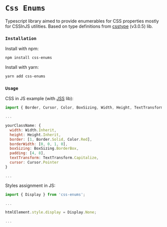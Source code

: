# `Css Enums`

Typescript library aimed to provide enumerables for CSS properties mostly for CSSInJS utilities.
Based on type definitions from [csstype][css-type-link] (v3.0.5) lib.

[css-type-link]: https://github.com/frenic/csstype

### `Installation`

Install with npm:
```sh
npm install css-enums
```

Install with yarn:
```sh
yarn add css-enums
```

### `Usage`

CSS in JS example (with [JSS][jss-link] lib):
```js
import { Border, Cursor, Color, BoxSizing, Width, Height, TextTransform } from 'css-enums';

...

yourClassName: {
  width: Width.Inherit,
  height: Height.Inherit,
  border: [1, Border.Solid, Color.Red],
  borderWidth: [0, 0, 1, 0],
  boxSizing: BoxSizing.BorderBox,
  padding: [4, 8],
  textTransform: TextTransform.Capitalize,
  cursor: Cursor.Pointer
}

...
```

Styles assignment in JS:
```js
import { Display } from 'css-enums';

...

htmlElement.style.display = Display.None;

...
```

[jss-link]: https://cssinjs.org